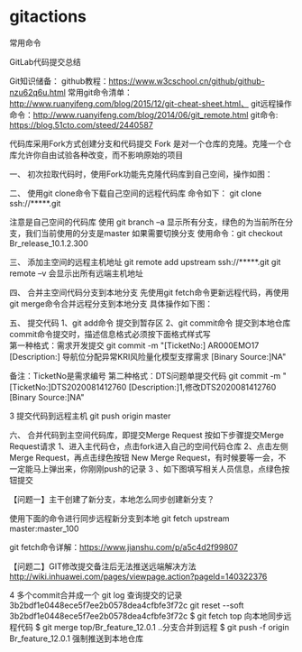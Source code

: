 # gitactions
常用命令

GitLab代码提交总结

Git知识储备：
github教程：https://www.w3cschool.cn/github/github-nzu62q6u.html
常用git命令清单：http://www.ruanyifeng.com/blog/2015/12/git-cheat-sheet.html、
git远程操作命令：http://www.ruanyifeng.com/blog/2014/06/git_remote.html
git命令: https://blog.51cto.com/steed/2440587

代码库采用Fork方式创建分支和代码提交
Fork 是对一个仓库的克隆。克隆一个仓库允许你自由试验各种改变，而不影响原始的项目

一、	初次拉取代码时，使用Fork功能先克隆代码库到自己空间，操作如图：
 
二、	使用git clone命令下载自己空间的远程代码库
命令如下：
git clone ssh://*****.git
 
注意是自己空间的代码库
使用 git branch –a 显示所有分支，绿色的为当前所在分支，我们当前使用的分支是master
如果需要切换分支 使用命令：git checkout Br_release_10.1.2.300
 
三、	添加主空间的远程主机地址
git remote add upstream ssh://*****.git
git remote –v 会显示出所有远端主机地址
	 
四、	合并主空间代码分支到本地分支
先使用git fetch命令更新远程代码，再使用git merge命令合并远程分支到本地分支
具体操作如下图：

五、	提交代码
1、git add命令 提交到暂存区
2、git commit命令 提交到本地仓库
commit命令提交时，描述信息格式必须按下面格式样式写  
第一种格式：需求开发提交
git commit -m "[TicketNo:] AR000EMO17
[Description:] 导航位分配异常KRI风险量化模型支撑需求
[Binary Source:]NA"
    
备注：TicketNo是需求编号
第二种格式：DTS问题单提交代码
git commit -m " [TicketNo:]DTS2020081412760 
[Description:]1,修改DTS2020081412760 
[Binary Source:]NA"

3 提交代码到远程主机
  git push origin master

六、	合并代码到主空间代码库，即提交Merge Request
按如下步骤提交Merge Request请求
1、进入主代码仓，点击fork进入自己的空间代码仓库
2、点击左侧 Merge Request，再点击绿色按钮 New Merge Request，有时候要等一会，不一定能马上弹出来，你刚刚push的记录
3 、如下图填写相关人员信息，点绿色按钮提交

【问题一】主干创建了新分支，本地怎么同步创建新分支？

使用下面的命令进行同步远程新分支到本地
git fetch upstream master:master_100

git fetch命令详解：https://www.jianshu.com/p/a5c4d2f99807

【问题二】GIT修改提交备注后无法推送远端解决方法
http://wiki.inhuawei.com/pages/viewpage.action?pageId=140322376


4 多个commit合并成一个
git log 查询提交的记录  3b2bdf1e0448ece5f7ee2b0578dea4cfbfe3f72c
git reset --soft 3b2bdf1e0448ece5f7ee2b0578dea4cfbfe3f72c
$ git fetch top   向本地同步远程代码
$ git merge top/Br_feature_12.0.1   ..分支合并到远程
$ git push -f origin Br_feature_12.0.1   强制推送到本地仓库



